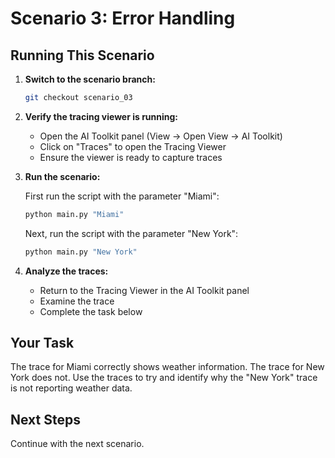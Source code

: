# Scenario 3: Error Handling

## Running This Scenario

1. **Switch to the scenario branch:**
   ```bash
   git checkout scenario_03
   ```

2. **Verify the tracing viewer is running:**
   - Open the AI Toolkit panel (View → Open View → AI Toolkit)
   - Click on "Traces" to open the Tracing Viewer
   - Ensure the viewer is ready to capture traces

3. **Run the scenario:**

   First run the script with the parameter "Miami":

   ```bash
   python main.py "Miami"
   ```

   Next, run the script with the parameter "New York":

   ```bash
   python main.py "New York"
   ```

4. **Analyze the traces:**
   - Return to the Tracing Viewer in the AI Toolkit panel
   - Examine the trace
   - Complete the task below

## Your Task

The trace for Miami correctly shows weather information. The trace for New York does not. Use the traces to try and identify why the "New York" trace is not reporting weather data.

## Next Steps

Continue with the next scenario.